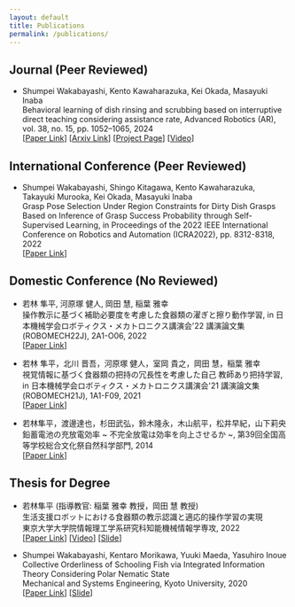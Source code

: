 ```yaml
---
layout: default
title: Publications
permalink: /publications/
---
```

## Journal (Peer Reviewed)
- Shumpei Wakabayashi, Kento Kawaharazuka, Kei Okada, Masayuki Inaba  
Behavioral learning of dish rinsing and scrubbing based on interruptive direct teaching considering assistance rate, Advanced Robotics (AR), vol. 38, no. 15, pp. 1052–1065, 2024  
[[Paper Link](https://www.tandfonline.com/doi/abs/10.1080/01691864.2024.2379393)]  [[Arxiv Link](https://arxiv.org/abs/2408.09360)] [[Project Page](../projects/dish_wash)] [[Video](https://youtu.be/db4OcVsz3YY?si=YGn7wvd_S9UHdiyU)]

## International Conference (Peer Reviewed)

- Shumpei Wakabayashi, Shingo Kitagawa, Kento Kawaharazuka, Takayuki Murooka, Kei Okada, Masayuki Inaba  
Grasp Pose Selection Under Region Constraints for Dirty Dish Grasps Based on Inference of Grasp Success Probability through Self-Supervised Learning, in Proceedings of the 2022 IEEE International Conference on Robotics and Automation (ICRA2022), pp. 8312-8318, 2022  
[[Paper Link](https://ieeexplore.ieee.org/abstract/document/9812084)]

## Domestic Conference (No Reviewed)

- 若林 隼平, 河原塚 健人, 岡田 慧, 稲葉 雅幸  
操作教示に基づく補助必要度を考慮した食器類の濯ぎと擦り動作学習, in 日本機械学会ロボティクス・メカトロニクス講演会'22 講演論文集 (ROBOMECH22J), 2A1-O06, 2022  
[[Paper Link](https://www.jstage.jst.go.jp/article/jsmermd/2022/0/2022_2A1-O06/_article/-char/ja/)]

- 若林 隼平，北川 晋吾，河原塚 健人，室岡 貴之，岡田 慧，稲葉 雅幸  
視覚情報に基づく食器類の把持の冗長性を考慮した自己 教師あり把持学習, in 日本機械学会ロボティクス・メカトロニクス講演会'21 講演論文集 (ROBOMECH21J), 1A1-F09, 2021  
[[Paper Link](https://www.jstage.jst.go.jp/article/jsmermd/2021/0/2021_1A1-F09/_article/-char/ja/)]

- 若林隼平，渡邊達也，杉田武弘，鈴木隆永，木山航平，松井早紀，山下莉央  
鉛蓄電池の充放電効率 ~ 不完全放電は効率を向上させるか ~, 第39回全国高等学校総合文化祭自然科学部門, 2014  
[[Paper Link](../assets/papers/namachiku.pdf)]

## Thesis for Degree
- 若林隼平 (指導教官: 稲葉 雅幸 教授，岡田 慧 教授)  
生活支援ロボットにおける食器類の教示認識と適応的操作学習の実現  
東京大学大学院情報理工学系研究科知能機械情報学専攻, 2022  
[[Paper Link](../assets/papers/shumpei_wakabayashi.pdf)] [[Video](https://youtu.be/MkveOZd1kec)] [[Slide](../assets/slides/48206554_若林隼平.pdf)]

- Shumpei Wakabayashi, Kentaro Morikawa, Yuuki Maeda, Yasuhiro Inoue  
Collective Orderliness of Schooling Fish via Integrated Information Theory Considering Polar Nematic State  
Mechanical and Systems Engineering, Kyoto University, 2020  
[[Paper Link](../assets/papers/wakabayashi_paper_20211202.pdf)] [[Slide](../assets/slides/wakabayashi_undergraduate.pdf)]
